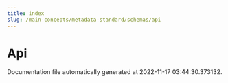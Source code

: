 ```yaml
---
title: index
slug: /main-concepts/metadata-standard/schemas/api
---
```


# Api

Documentation file automatically generated at 2022-11-17 03:44:30.373132.
